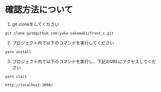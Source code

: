 # 確認方法について
1. git cloneをしてください
```
git clone git@github.com:yuka-sakamaki/front_c.git
```
2. プロジェクト内で以下のコマンドを実行してください
```
yarn install
```
3. プロジェクト内で以下のコマンドを実行し、下記のURLにアクセスしてください
```
yarn start
```
```
http://localhost:3000/
```
